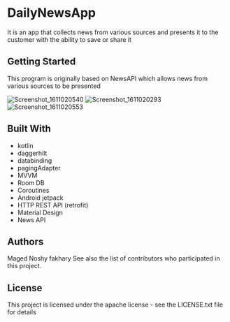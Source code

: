 # DailyNewsApp

It is an app that collects news from various sources and presents it to the customer with the ability to save or share it

## Getting Started
This program is originally based on NewsAPI which allows news from various sources to be presented

![Screenshot_1611020540](https://user-images.githubusercontent.com/64534412/113566657-6c42f200-960d-11eb-9fa8-97ee6942d75a.png)
![Screenshot_1611020293](https://user-images.githubusercontent.com/64534412/113566735-909ece80-960d-11eb-9680-653db47d7cb3.png)
![Screenshot_1611020553](https://user-images.githubusercontent.com/64534412/113566754-9ac0cd00-960d-11eb-974a-5e2bd7b66b11.png)

## Built With

* kotlin
* daggerhilt
* databinding
* pagingAdapter 
* MVVM
* Room DB
* Coroutines
* Android jetpack 
* HTTP REST API (retrofit)
* Material Design 
* News API

## Authors
Maged Noshy fakhary See also the list of contributors who participated in this project.

## License
This project is licensed under the apache license - see the LICENSE.txt file for details

